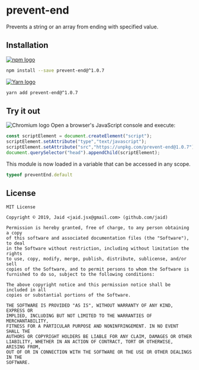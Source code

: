 # prevent-end


Prevents a string or an array from ending with specified value.

## Installation
<a href='https://npmjs.com/package/prevent-end'><img alt='npm logo' src='https://github.com/Jaid/action-readme/raw/master/images/base-assets/npm.png'/></a>
```bash
npm install --save prevent-end@^1.0.7
```
<a href='https://yarnpkg.com/package/prevent-end'><img alt='Yarn logo' src='https://github.com/Jaid/action-readme/raw/master/images/base-assets/yarn.png'/></a>
```bash
yarn add prevent-end@^1.0.7
```


## Try it out
<img alt='Chromium logo' src='https://github.com/Jaid/action-readme/raw/master/images/base-assets/browser.png'/>
Open a browser's JavaScript console and execute:

```javascript
const scriptElement = document.createElement("script");
scriptElement.setAttribute("type","text/javascript");
scriptElement.setAttribute("src","https://unpkg.com/prevent-end@1.0.7");
document.querySelector("head").appendChild(scriptElement);
```

This module is now loaded in a variable that can be accessed in any scope.

```javascript
typeof preventEnd.default
```


## License
```text
MIT License

Copyright © 2019, Jaid <jaid.jsx@gmail.com> (github.com/jaid)

Permission is hereby granted, free of charge, to any person obtaining a copy
of this software and associated documentation files (the "Software"), to deal
in the Software without restriction, including without limitation the rights
to use, copy, modify, merge, publish, distribute, sublicense, and/or sell
copies of the Software, and to permit persons to whom the Software is
furnished to do so, subject to the following conditions:

The above copyright notice and this permission notice shall be included in all
copies or substantial portions of the Software.

THE SOFTWARE IS PROVIDED "AS IS", WITHOUT WARRANTY OF ANY KIND, EXPRESS OR
IMPLIED, INCLUDING BUT NOT LIMITED TO THE WARRANTIES OF MERCHANTABILITY,
FITNESS FOR A PARTICULAR PURPOSE AND NONINFRINGEMENT. IN NO EVENT SHALL THE
AUTHORS OR COPYRIGHT HOLDERS BE LIABLE FOR ANY CLAIM, DAMAGES OR OTHER
LIABILITY, WHETHER IN AN ACTION OF CONTRACT, TORT OR OTHERWISE, ARISING FROM,
OUT OF OR IN CONNECTION WITH THE SOFTWARE OR THE USE OR OTHER DEALINGS IN THE
SOFTWARE.
```
